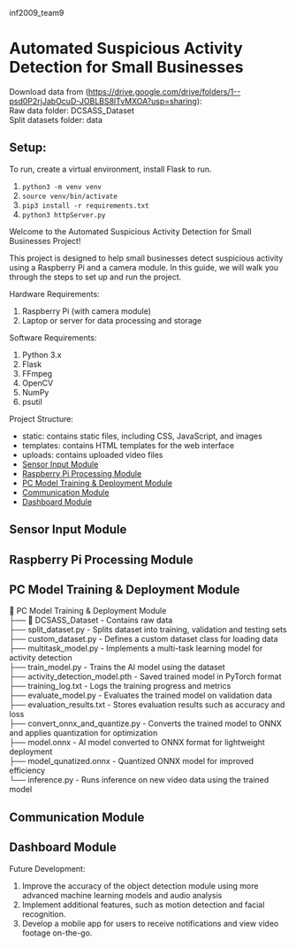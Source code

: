 inf2009_team9
# Automated Suspicious Activity Detection for Small Businesses
Download data from (https://drive.google.com/drive/folders/1--psd0P2rjJabOcuD-JOBLBS8lTvMXOA?usp=sharing):
<br>
Raw data folder: DCSASS_Dataset
<br>
Split datasets folder: data 


## Setup:

To run, create a virtual environment, install Flask to run.

1. `python3 -m venv venv`
2. `source venv/bin/activate`
3. `pip3 install -r requirements.txt`
4. `python3 httpServer.py` 



Welcome to the Automated Suspicious Activity Detection for Small Businesses Project!

This project is designed to help small businesses detect suspicious activity using a Raspberry Pi and a camera module. 
In this guide, we will walk you through the steps to set up and run the project.

Hardware Requirements:
1. Raspberry Pi (with camera module)
2. Laptop or server for data processing and storage

Software Requirements:
1. Python 3.x
2. Flask
3. FFmpeg
4. OpenCV
5. NumPy
6. psutil

Project Structure:
- static: contains static files, including CSS, JavaScript, and images
- templates: contains HTML templates for the web interface
- uploads: contains uploaded video files
- [Sensor Input Module](#sensor-input-module)  
- [Raspberry Pi Processing Module](#raspberry-pi-processing-module)  
- [PC Model Training & Deployment Module](#pc-model-training--deployment-module)  
- [Communication Module](#communication-module)  
- [Dashboard Module](#dashboard-module)  

## Sensor Input Module

## Raspberry Pi Processing Module

## PC Model Training & Deployment Module
📂 PC Model Training & Deployment Module  <br>
├── 📂 DCSASS_Dataset - Contains raw data <br>
├── split_dataset.py - Splits dataset into training, validation and testing sets <br>
├── custom_dataset.py - Defines a custom dataset class for loading data  <br>
├── multitask_model.py - Implements a multi-task learning model for activity detection   <br>
├── train_model.py - Trains the AI model using the dataset   <br>
├── activity_detection_model.pth - Saved trained model in PyTorch format   <br>
├── training_log.txt - Logs the training progress and metrics   <br>
├── evaluate_model.py - Evaluates the trained model on validation data  <br>
├── evaluation_results.txt - Stores evaluation results such as accuracy and loss   <br>
├── convert_onnx_and_quantize.py - Converts the trained model to ONNX and applies quantization for optimization   <br>
├── model.onnx - AI model converted to ONNX format for lightweight deployment   <br>
├── model_qunatized.onnx - Quantized ONNX model for improved efficiency   <br>
└── inference.py - Runs inference on new video data using the trained model  <br>



## Communication Module

## Dashboard Module


Future Development:
1. Improve the accuracy of the object detection module using more advanced machine learning models and audio analysis
3. Implement additional features, such as motion detection and facial recognition.
4. Develop a mobile app for users to receive notifications and view video footage on-the-go.
